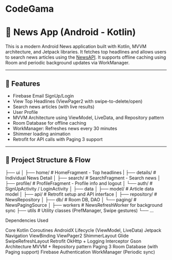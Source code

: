 # CodeGama
# 📰 News App (Android - Kotlin)

This is a modern Android News application built with Kotlin, MVVM architecture, and Jetpack libraries. It fetches top headlines and allows users to search news articles using the [NewsAPI](https://newsapi.org/). It supports offline caching using Room and periodic background updates via WorkManager.

---

## 📱 Features

-  Firebase Email SignUp/Login
-  View Top Headlines (ViewPager2 with swipe-to-delete/open)
-  Search news articles (with live results)
-  User Profile 
-  MVVM Architecture using ViewModel, LiveData, and Repository pattern
-  Room Database for offline caching
-  WorkManager: Refreshes news every 30 minutes
-  Shimmer loading animation
-  Retrofit for API calls with Paging 3 support

---

## 📁 Project Structure & Flow

├── ui
│   ├── home/              # HomeFragment - Top headlines
|   ├── details/           # Individual News Detail
│   ├── search/            # SearchFragment - Search news
│   ├── profile/           # ProfileFragment - Profile info and logout
│   └── auth/              # SignUpActivity / LoginActivity
│
├── data
│   ├── model/             # Article data model
│   ├── api/               # Retrofit setup and API interface
│   ├── repository/        # NewsRepository
│   ├── db/                # Room DB, DAO
│   └── paging/            # NewsPagingSource
│
├── workers               # NewsRefreshWorker for background sync
├── utils                 # Utility classes (PrefManager, Swipe gestures)
└── ...




 Dependencies Used

Core
Kotlin Coroutines
AndroidX Lifecycle (ViewModel, LiveData)
Jetpack Navigation
ViewBinding
ViewPager2
ShimmerLayout
Glide
SwipeRefreshLayout
Retrofit
OkHttp + Logging Interceptor
Gson
Architecture
MVVM + Repository pattern
Paging 3
Room Database (with Paging support)
Firebase Authentication
WorkManager (Periodic sync)

